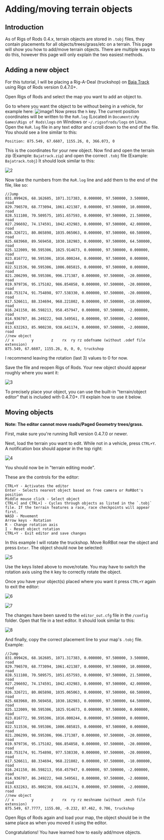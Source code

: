 Adding/moving terrain objects
============


## Introduction

As of Rigs of Rods 0.4.x, terrain objects are stored in `.tobj` files, they contain placements for all objects/trees/grass/etc on a terrain. This page will show you how to add/move terrain objects. There are multiple ways to do this, however this page will only explain the two easiest methods.

## Adding a new object 

For this tutorial, I will be placing a Rig-A-Deal (truckshop) on [Baja Track](https://forum.rigsofrods.org/resources/baja-track.167/) using Rigs of Rods version 0.4.7.0+. 

Open Rigs of Rods and select the map you want to add an object to. 

Go to where you want the object to be without being in a vehicle, for example here:
![image1](../images/adding-terrain-object1.png)
Now press the `h` key. The current position coordinates will be written to the `RoR.log` (Located in `Documents\My Games\Rigs of Rods\logs` on Windows or `~/.rigsofrods/logs` on Linux.
Open the `RoR.log` file in any text editor and scroll down to the end of the file. You should see a line similar to this:

`Position: 875.549, 67.6607, 1155.26, 0, 366.073, 0`

This is the coordinates for your new object. Now find and open the terrain zip (Example: `Bajatrack.zip`) and open the correct `.tobj` file (Example: `Bajatrack.tobj`) It should look similar to this:

![2](../images/adding-terrain-object2.png)

Now take the numbers from the `RoR.log` line and add them to the end of the file, like so:

```
//Jump
831.099426, 68.162605, 1071.317383, 0.000000, 97.500000, 3.500000, road
829.796570, 68.773094, 1061.421387, 0.000000, 97.500000, 10.000000, road
828.511108, 70.509575, 1051.657593, 0.000000, 97.500000, 21.500000, road
827.296692, 74.174591, 1042.432983, 0.000000, 97.500000, 42.000000, road
826.326721, 80.865898, 1035.065063, 0.000000, 97.500000, 60.500000, road
825.683960, 89.569458, 1030.182983, 0.000000, 97.500000, 64.500000, road
825.122009, 98.595306, 1025.914673, 0.000000, 97.500000, 0.000000, road
823.816772, 98.595306, 1016.000244, 0.000000, 97.500000, 0.000000, road
822.511536, 98.595306, 1006.085815, 0.000000, 97.500000, 0.000000, road
821.206299, 98.595306, 996.171387, 0.000000, 97.500000, -20.000000, road
819.979736, 95.175102, 986.854858, 0.000000, 97.500000, -20.000000, road
818.753174, 91.754898, 977.538330, 0.000000, 97.500000, -20.000000, road
817.526611, 88.334694, 968.221802, 0.000000, 97.500000, -10.000000, road
816.241150, 86.598213, 958.457947, 0.000000, 97.500000, -2.000000, road
814.936707, 86.249222, 948.549561, 0.000000, 97.500000, -2.000000, road
813.632263, 85.900230, 938.641174, 0.000000, 97.500000, -2.000000, road
//new object
// x        y        z    rx  ry rz odefname (without .odef file extension)
875.549, 67.6607, 1155.26, 0, 0, 0, truckshop
```
I recommend leaving the rotation (last 3) values to 0 for now.

Save the file and reopen Rigs of Rods. Your new object should appear roughly where you want it:

![3](../images/adding-terrain-object3.png)

To precisely place your object, you can use the built-in "terrain/object editor" that is included with 0.4.7.0+. I'll explain how to use it below.

## Moving objects 

**Note: The editor cannot move roads/Paged Geometry trees/grass.**

First, make sure you're running RoR version 0.4.7.0 or newer.

Next, load the terrain you want to edit. While not in a vehicle, press `CTRL+Y`. A notification box should appear in the top right:

![4](../images/adding-terrain-object4.png)

You should now be in "terrain editing mode". 

These are the controls for the editor:
```
CTRL+Y - Activates the editor
Enter - Selects nearest object based on free camera or RoRBot's position
Middle mouse click - Select object 
CTRL+[ and CTRL+] - Cycles through objects as listed in the `.tobj` file. If the terrain features a race, race checkpoints will appear first.
WASD - Movement
Arrow keys - Rotation
R - Change rotation axis
I - Reset object rotation
CTRL+Y - Exit editor and save changes 
```

In this example I will rotate the truckshop. Move RoRBot near the object and press `Enter`. The object should now be selected:

![5](../images/adding-terrain-object5.png)

Use the keys listed above to move/rotate. You may have to switch the rotation axis using the `R` key to correctly rotate the object.

Once you have your object(s) placed where you want it press `CTRL+Y` again to exit the editor:

![6](../images/adding-terrain-object6.png)

![7](../images/adding-terrain-object7.png)

The changes have been saved to the `editor_out.cfg` file in the `/config` folder. Open that file in a text editor. It should look similar to this:

![8](../images/adding-terrain-object8.png)

And finally, copy the correct placement line to your map's `.tobj` file. Example:

```
//Jump
831.099426, 68.162605, 1071.317383, 0.000000, 97.500000, 3.500000, road
829.796570, 68.773094, 1061.421387, 0.000000, 97.500000, 10.000000, road
828.511108, 70.509575, 1051.657593, 0.000000, 97.500000, 21.500000, road
827.296692, 74.174591, 1042.432983, 0.000000, 97.500000, 42.000000, road
826.326721, 80.865898, 1035.065063, 0.000000, 97.500000, 60.500000, road
825.683960, 89.569458, 1030.182983, 0.000000, 97.500000, 64.500000, road
825.122009, 98.595306, 1025.914673, 0.000000, 97.500000, 0.000000, road
823.816772, 98.595306, 1016.000244, 0.000000, 97.500000, 0.000000, road
822.511536, 98.595306, 1006.085815, 0.000000, 97.500000, 0.000000, road
821.206299, 98.595306, 996.171387, 0.000000, 97.500000, -20.000000, road
819.979736, 95.175102, 986.854858, 0.000000, 97.500000, -20.000000, road
818.753174, 91.754898, 977.538330, 0.000000, 97.500000, -20.000000, road
817.526611, 88.334694, 968.221802, 0.000000, 97.500000, -10.000000, road
816.241150, 86.598213, 958.457947, 0.000000, 97.500000, -2.000000, road
814.936707, 86.249222, 948.549561, 0.000000, 97.500000, -2.000000, road
813.632263, 85.900230, 938.641174, 0.000000, 97.500000, -2.000000, road
//new object
// x        y        z    rx  ry rz meshname (without .mesh file extension)
875.549, 67.7777, 1155.08, -0.232, 87.462, 0.706, truckshop
```

Open Rigs of Rods again and load your map, the object should be in the same place as when you moved it using the editor.

Congratulations! You have learned how to easily add/move objects.





